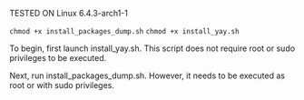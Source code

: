 TESTED ON Linux 6.4.3-arch1-1

`chmod +x install_packages_dump.sh`
`chmod +x install_yay.sh`

To begin, first launch install_yay.sh. This script does not require root or sudo privileges to be executed.

Next, run install_packages_dump.sh. However, it needs to be executed as root or with sudo privileges.

